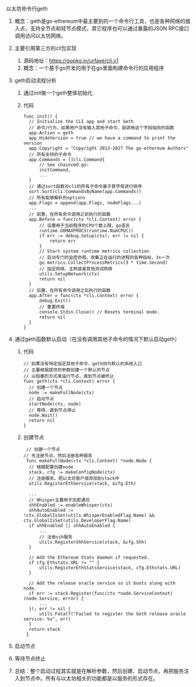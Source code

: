 以太坊命令行geth

1. 概念：geth是go-ethereum中最主要到的一个命令行工具，也是各种网络的接入点，支持全节点和轻节点模式，其它程序也可以通过暴露的JSON RPC接口调用访问以太坊网络。

2. 主要引用第三方的cli包实现
   1. 源码地址：https://gopkg.in/urfave/cli.v1
   2. 概念：一个基于go开发的用于在go里面构建命令行的应用程序 

3. geth启动流程分析

   1. 通过init做一个geth整体初始化

   2. 代码

      ```
      func init() {
      	// Initialize the CLI app and start Geth
      	// 命令/行为，如果用户没有输入其他子命令，就调用这个字段指向的函数
      	app.Action = geth
      	app.HideVersion = true // we have a command to print the version
      	app.Copyright = "Copyright 2013-2017 The go-ethereum Authors"
      	// 所有支持的子命令
      	app.Commands = []cli.Command{
      		// See chaincmd.go:
      		initCommand,
      		...
      	}
      	// 通过sort函数对cli的所有子命令基于首字母进行排序
      	sort.Sort(cli.CommandsByName(app.Commands))
      	// 所有能够解析的options
      	app.Flags = append(app.Flags, nodeFlags...)
      	...
      	// 前置，在所有命令调用之前执行的函数
      	app.Before = func(ctx *cli.Context) error {
      		// 设置用于当前程序的CPU个数上限，go语言
      		runtime.GOMAXPROCS(runtime.NumCPU())
      		if err := debug.Setup(ctx); err != nil {
      			return err
      		}
      		// Start system runtime metrics collection
      		// 启动专门的监控协程，收集正在运行的进程的各种指标，3s一次
      		go metrics.CollectProcessMetrics(3 * time.Second)
      		// 指定网络，主网或者其他测试网络
      		utils.SetupNetwork(ctx)
      		return nil
      	}
      	// 后置，在所有命令调用之后执行的函数
      	app.After = func(ctx *cli.Context) error {
      		debug.Exit()
      		// 重置终端
      		console.Stdin.Close() // Resets terminal mode.
      		return nil
      	}
      }
      
      ```

4. 通过geth函数默认启动（在没有调用其他子命令的情况下默认启动geth）

   1. 代码

      ```
      // 如果没有特定指定其他子命令，geth则为默认的系统入口
      // 主要根据提供的参数创建一个默认的节点
      // 以阻塞的方式来运行节点，直到节点被终止
      func geth(ctx *cli.Context) error {
      	// 创建一个节点
      	node := makeFullNode(ctx)
      	// 启动节点
      	startNode(ctx, node)
      	// 等待，直到节点停止
      	node.Wait()
      	return nil
      }
      ```

   2. 创建节点

      ```
	   // 创建一个节点
      // 先注册节点，然后注册各种服务
	   func makeFullNode(ctx *cli.Context) *node.Node {
      	// 根据配置创建node
      	stack, cfg := makeConfigNode(ctx)
      	// 注册服务，把以太坊客户端添加到stack中
	   	utils.RegisterEthService(stack, &cfg.Eth)
	   
	   	...
	   	// Whisper主要用于加密通讯
	   	shhEnabled := enableWhisper(ctx)
	   	shhAutoEnabled := !ctx.GlobalIsSet(utils.WhisperEnabledFlag.Name) && ctx.GlobalIsSet(utils.DeveloperFlag.Name)
	   	if shhEnabled || shhAutoEnabled {
	   		...
	   		// 注册ssh服务
	   		utils.RegisterShhService(stack, &cfg.Shh)
	   	}
	   
	   	// Add the Ethereum Stats daemon if requested.
	   	if cfg.Ethstats.URL != "" {
	   		utils.RegisterEthStatsService(stack, cfg.Ethstats.URL)
	   	}
	   
	   	// Add the release oracle service so it boots along with node.
	   	if err := stack.Register(func(ctx *node.ServiceContext) (node.Service, error) {
	   		...
	   	}); err != nil {
	   		utils.Fatalf("Failed to register the Geth release oracle service: %v", err)
	   	}
	   	return stack
	   }
	   ```

5. 启动节点
6. 等待节点终止
7. 总结：整个启动过程其实就是在解析参数，然后创建、启动节点，再把服务注入到节点中。所有与以太坊相关的功能都是以服务的形式存在。

